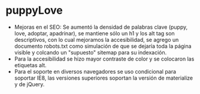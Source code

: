 # puppyLove
- Mejoras en el SEO: Se aumentó la densidad de palabras clave (puppy, love, adoptar, apadrinar), se mantiene sólo un h1 y los alt tag son descriptivos, con lo cual mejoramos la accesibilidad, se agrego un documento robots.txt como simulación de que se dejaría toda la página visible y colcando un "supuesto" sitemap para su indexación.
- Para la accesibilidad se hizo mayor contraste de color y se colocaron las etiquetas alt.
- Para el soporte en diversos navegadores se uso condicional para soportar IE8, las versiones superiores soportan la versión de materialize y de jQuery.
